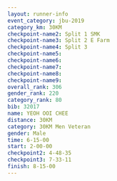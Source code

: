 ```yaml
---
layout: runner-info 
event_category: jbu-2019 
category_km: 30KM 
checkpoint-name2: Split 1 SMK 
checkpoint-name3: Split 2 E Farm 
checkpoint-name4: Split 3 
checkpoint-name5: 
checkpoint-name6: 
checkpoint-name7: 
checkpoint-name8: 
checkpoint-name9: 
overall_rank: 306
gender_rank: 220
category_rank: 80
bib: 32017
name: YEOH OOI CHEE
distance: 30KM
category: 30KM Men Veteran
gender: Male
time: 6-15-00
start: 2-00-00
checkpoint2: 4-48-35
checkpoint3: 7-33-11
finish: 8-15-00
---
```

